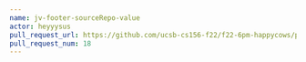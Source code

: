 ```yaml
---
name: jv-footer-sourceRepo-value
actor: heyyysus
pull_request_url: https://github.com/ucsb-cs156-f22/f22-6pm-happycows/pull/18
pull_request_num: 18
---
```

